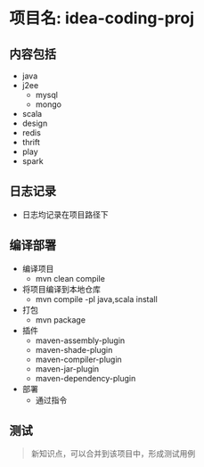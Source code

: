 # 项目名: idea-coding-proj

## 内容包括
- java
- j2ee
  - mysql
  - mongo
- scala
- design
- redis
- thrift
- play
- spark

## 日志记录
- 日志均记录在项目路径下

## 编译部署
- 编译项目
    - mvn clean compile
- 将项目编译到本地仓库
    - mvn compile -pl java,scala install
- 打包
    - mvn package
- 插件
    - maven-assembly-plugin
    - maven-shade-plugin
    - maven-compiler-plugin  
    - maven-jar-plugin  
    - maven-dependency-plugin
- 部署
    - 通过指令    

## 测试
> 新知识点，可以合并到该项目中，形成测试用例